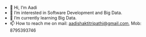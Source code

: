 - 👋 Hi, I’m Aadi 
- 👀 I’m interested in Software Development and Big Data.
- 🌱 I’m currently learning Big Data.
- 📫 How to reach me on mail: aadishaktitripathi@gmail.com, Mob: 8795393746

<!---
aadi1999/aadi1999 is a ✨ special ✨ repository because its `README.md` (this file) appears on your GitHub profile.
You can click the Preview link to take a look at your changes.
--->
